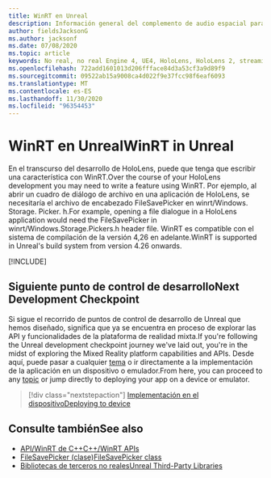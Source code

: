 ```yaml
---
title: WinRT en Unreal
description: Información general del complemento de audio espacial para Unreal Engine.
author: fieldsJacksonG
ms.author: jacksonf
ms.date: 07/08/2020
ms.topic: article
keywords: No real, no real Engine 4, UE4, HoloLens, HoloLens 2, streaming, comunicación remota, realidad mixta, desarrollo, introducción, características, nuevo proyecto, emulador, documentación, guías, características, hologramas, desarrollo de juegos, auriculares de realidad mixta, auriculares de realidad mixta de Windows, auriculares de realidad virtual, WinRT, DLL
ms.openlocfilehash: 722add1601013d206ffface84d3a53cf3a9d89f9
ms.sourcegitcommit: 09522ab15a9008ca4d022f9e37fcc98f6eaf6093
ms.translationtype: MT
ms.contentlocale: es-ES
ms.lasthandoff: 11/30/2020
ms.locfileid: "96354453"
---
```

# <a name="winrt-in-unreal"></a><span data-ttu-id="0671a-104">WinRT en Unreal</span><span class="sxs-lookup"><span data-stu-id="0671a-104">WinRT in Unreal</span></span>

<span data-ttu-id="0671a-105">En el transcurso del desarrollo de HoloLens, puede que tenga que escribir una característica con WinRT.</span><span class="sxs-lookup"><span data-stu-id="0671a-105">Over the course of your HoloLens development you may need to write a feature using WinRT.</span></span> <span data-ttu-id="0671a-106">Por ejemplo, al abrir un cuadro de diálogo de archivo en una aplicación de HoloLens, se necesitaría el archivo de encabezado FileSavePicker en winrt/Windows. Storage. Picker. h.</span><span class="sxs-lookup"><span data-stu-id="0671a-106">For example, opening a file dialogue in a HoloLens application would need the FileSavePicker in winrt/Windows.Storage.Pickers.h header file.</span></span> <span data-ttu-id="0671a-107">WinRT es compatible con el sistema de compilación de la versión 4,26 en adelante.</span><span class="sxs-lookup"><span data-stu-id="0671a-107">WinRT is supported in Unreal's build system from version 4.26 onwards.</span></span>

[!INCLUDE[](includes/tabs-winRT.md)]

## <a name="next-development-checkpoint"></a><span data-ttu-id="0671a-108">Siguiente punto de control de desarrollo</span><span class="sxs-lookup"><span data-stu-id="0671a-108">Next Development Checkpoint</span></span>

<span data-ttu-id="0671a-109">Si sigue el recorrido de puntos de control de desarrollo de Unreal que hemos diseñado, significa que ya se encuentra en proceso de explorar las API y funcionalidades de la plataforma de realidad mixta.</span><span class="sxs-lookup"><span data-stu-id="0671a-109">If you're following the Unreal development checkpoint journey we've laid out, you're in the midst of exploring the Mixed Reality platform capabilities and APIs.</span></span> <span data-ttu-id="0671a-110">Desde aquí, puede pasar a cualquier [tema](unreal-development-overview.md#3-platform-capabilities-and-apis) o ir directamente a la implementación de la aplicación en un dispositivo o emulador.</span><span class="sxs-lookup"><span data-stu-id="0671a-110">From here, you can proceed to any [topic](unreal-development-overview.md#3-platform-capabilities-and-apis) or jump directly to deploying your app on a device or emulator.</span></span>

> [!div class="nextstepaction"]
> [<span data-ttu-id="0671a-111">Implementación en el dispositivo</span><span class="sxs-lookup"><span data-stu-id="0671a-111">Deploying to device</span></span>](unreal-deploying.md)

## <a name="see-also"></a><span data-ttu-id="0671a-112">Consulte también</span><span class="sxs-lookup"><span data-stu-id="0671a-112">See also</span></span>
* [<span data-ttu-id="0671a-113">API/WinRT de C++</span><span class="sxs-lookup"><span data-stu-id="0671a-113">C++/WinRT APIs</span></span>](https://docs.microsoft.com/windows/uwp/cpp-and-winrt-apis/)
* [<span data-ttu-id="0671a-114">FileSavePicker (clase)</span><span class="sxs-lookup"><span data-stu-id="0671a-114">FileSavePicker class</span></span>](https://docs.microsoft.com/uwp/api/Windows.Storage.Pickers.FileSavePicker) 
* [<span data-ttu-id="0671a-115">Bibliotecas de terceros no reales</span><span class="sxs-lookup"><span data-stu-id="0671a-115">Unreal Third-Party Libraries</span></span>](https://docs.unrealengine.com/Programming/BuildTools/UnrealBuildTool/ThirdPartyLibraries/index.html) 
